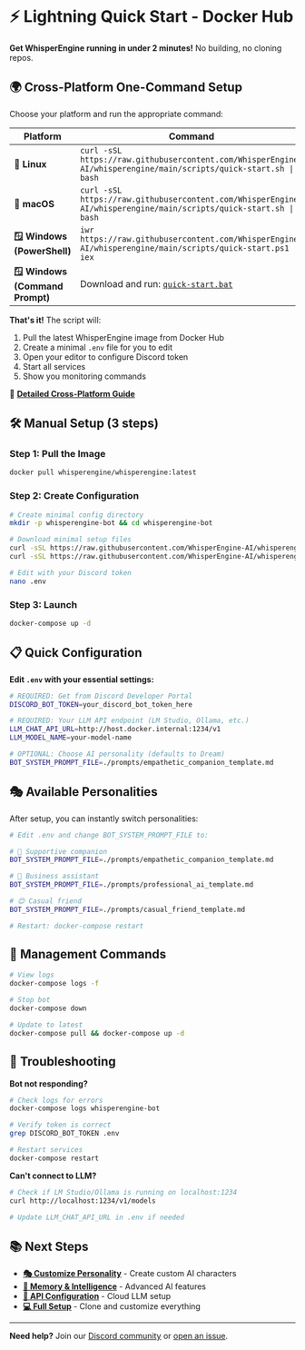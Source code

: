 # ⚡ Lightning Quick Start - Docker Hub

**Get WhisperEngine running in under 2 minutes!** No building, no cloning repos.

## 🌍 Cross-Platform One-Command Setup

Choose your platform and run the appropriate command:

| Platform | Command |
|----------|---------|
| **🐧 Linux** | `curl -sSL https://raw.githubusercontent.com/WhisperEngine-AI/whisperengine/main/scripts/quick-start.sh \| bash` |
| **🍎 macOS** | `curl -sSL https://raw.githubusercontent.com/WhisperEngine-AI/whisperengine/main/scripts/quick-start.sh \| bash` |
| **🪟 Windows (PowerShell)** | `iwr https://raw.githubusercontent.com/WhisperEngine-AI/whisperengine/main/scripts/quick-start.ps1 \| iex` |
| **🪟 Windows (Command Prompt)** | Download and run: [`quick-start.bat`](https://raw.githubusercontent.com/WhisperEngine-AI/whisperengine/main/scripts/quick-start.bat) |

**That's it!** The script will:
1. Pull the latest WhisperEngine image from Docker Hub
2. Create a minimal `.env` file for you to edit  
3. Open your editor to configure Discord token
4. Start all services
5. Show you monitoring commands

📖 **[Detailed Cross-Platform Guide](CROSS_PLATFORM_QUICK_START.md)**

## 🛠️ Manual Setup (3 steps)

### Step 1: Pull the Image
```bash
docker pull whisperengine/whisperengine:latest
```

### Step 2: Create Configuration
```bash
# Create minimal config directory
mkdir -p whisperengine-bot && cd whisperengine-bot

# Download minimal setup files
curl -sSL https://raw.githubusercontent.com/WhisperEngine-AI/whisperengine/main/docker/quick-start/docker-compose.yml -o docker-compose.yml
curl -sSL https://raw.githubusercontent.com/WhisperEngine-AI/whisperengine/main/docker/quick-start/.env.minimal -o .env

# Edit with your Discord token
nano .env
```

### Step 3: Launch
```bash
docker-compose up -d
```

## 📋 Quick Configuration

**Edit `.env` with your essential settings:**

```bash
# REQUIRED: Get from Discord Developer Portal
DISCORD_BOT_TOKEN=your_discord_bot_token_here

# REQUIRED: Your LLM API endpoint (LM Studio, Ollama, etc.)
LLM_CHAT_API_URL=http://host.docker.internal:1234/v1
LLM_MODEL_NAME=your-model-name

# OPTIONAL: Choose AI personality (defaults to Dream)
BOT_SYSTEM_PROMPT_FILE=./prompts/empathetic_companion_template.md
```

## 🎭 Available Personalities

After setup, you can instantly switch personalities:

```bash
# Edit .env and change BOT_SYSTEM_PROMPT_FILE to:

# 💝 Supportive companion
BOT_SYSTEM_PROMPT_FILE=./prompts/empathetic_companion_template.md

# 👔 Business assistant  
BOT_SYSTEM_PROMPT_FILE=./prompts/professional_ai_template.md

# 😊 Casual friend
BOT_SYSTEM_PROMPT_FILE=./prompts/casual_friend_template.md

# Restart: docker-compose restart
```

## 🔧 Management Commands

```bash
# View logs
docker-compose logs -f

# Stop bot
docker-compose down

# Update to latest
docker-compose pull && docker-compose up -d
```

## 🚨 Troubleshooting

**Bot not responding?**
```bash
# Check logs for errors
docker-compose logs whisperengine-bot

# Verify token is correct
grep DISCORD_BOT_TOKEN .env

# Restart services
docker-compose restart
```

**Can't connect to LLM?**
```bash
# Check if LM Studio/Ollama is running on localhost:1234
curl http://localhost:1234/v1/models

# Update LLM_CHAT_API_URL in .env if needed
```

## 📚 Next Steps

- **[🎭 Customize Personality](https://github.com/WhisperEngine-AI/whisperengine/blob/main/docs/character/SYSTEM_PROMPT_CUSTOMIZATION.md)** - Create custom AI characters
- **[🧠 Memory & Intelligence](https://github.com/WhisperEngine-AI/whisperengine/blob/main/docs/ai-systems/MEMORY_SYSTEM_README.md)** - Advanced AI features
- **[🔑 API Configuration](https://github.com/WhisperEngine-AI/whisperengine/blob/main/docs/configuration/API_KEY_CONFIGURATION.md)** - Cloud LLM setup
- **[💻 Full Setup](https://github.com/WhisperEngine-AI/whisperengine)** - Clone and customize everything

---

**Need help?** Join our [Discord community](https://discord.gg/whisperengine) or [open an issue](https://github.com/WhisperEngine-AI/whisperengine/issues).